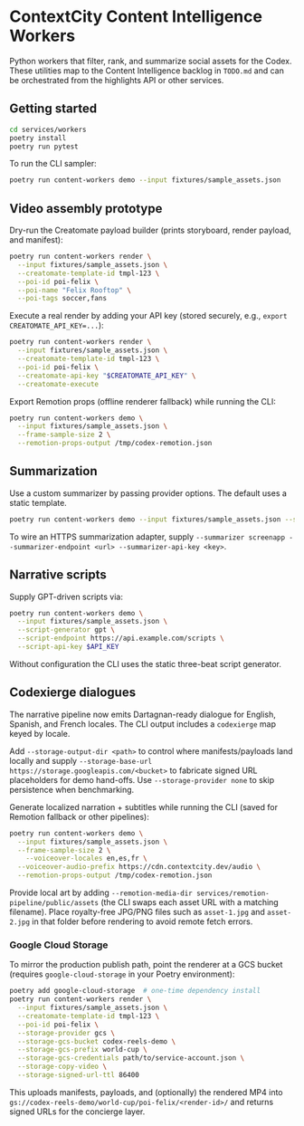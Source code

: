 # ContextCity Content Intelligence Workers

Python workers that filter, rank, and summarize social assets for the Codex. These utilities map to the Content Intelligence backlog in `TODO.md` and can be orchestrated from the highlights API or other services.

## Getting started

```bash
cd services/workers
poetry install
poetry run pytest
```

To run the CLI sampler:

```bash
poetry run content-workers demo --input fixtures/sample_assets.json
```

## Video assembly prototype

Dry-run the Creatomate payload builder (prints storyboard, render payload, and manifest):

```bash
poetry run content-workers render \
  --input fixtures/sample_assets.json \
  --creatomate-template-id tmpl-123 \
  --poi-id poi-felix \
  --poi-name "Felix Rooftop" \
  --poi-tags soccer,fans
```

Execute a real render by adding your API key (stored securely, e.g., `export CREATOMATE_API_KEY=...`):

```bash
poetry run content-workers render \
  --input fixtures/sample_assets.json \
  --creatomate-template-id tmpl-123 \
  --poi-id poi-felix \
  --creatomate-api-key "$CREATOMATE_API_KEY" \
  --creatomate-execute
```

Export Remotion props (offline renderer fallback) while running the CLI:

```bash
poetry run content-workers demo \
  --input fixtures/sample_assets.json \
  --frame-sample-size 2 \
  --remotion-props-output /tmp/codex-remotion.json
```

## Summarization

Use a custom summarizer by passing provider options. The default uses a static template.

```bash
poetry run content-workers demo --input fixtures/sample_assets.json --summarizer static
```

To wire an HTTPS summarization adapter, supply `--summarizer screenapp --summarizer-endpoint <url> --summarizer-api-key <key>`.

## Narrative scripts

Supply GPT-driven scripts via:

```bash
poetry run content-workers demo \
  --input fixtures/sample_assets.json \
  --script-generator gpt \
  --script-endpoint https://api.example.com/scripts \
  --script-api-key $API_KEY
```

Without configuration the CLI uses the static three-beat script generator.

## Codexierge dialogues

The narrative pipeline now emits Dartagnan-ready dialogue for English, Spanish, and French locales. The CLI output includes a `codexierge` map keyed by locale.

Add `--storage-output-dir <path>` to control where manifests/payloads land locally and supply `--storage-base-url https://storage.googleapis.com/<bucket>` to fabricate signed URL placeholders for demo hand-offs. Use `--storage-provider none` to skip persistence when benchmarking.

Generate localized narration + subtitles while running the CLI (saved for Remotion fallback or other pipelines):

```bash
poetry run content-workers demo \
  --input fixtures/sample_assets.json \
  --frame-sample-size 2 \
    --voiceover-locales en,es,fr \
  --voiceover-audio-prefix https://cdn.contextcity.dev/audio \
  --remotion-props-output /tmp/codex-remotion.json
```

Provide local art by adding `--remotion-media-dir services/remotion-pipeline/public/assets` (the CLI swaps each asset URL with a matching filename). Place royalty-free JPG/PNG files such as `asset-1.jpg` and `asset-2.jpg` in that folder before rendering to avoid remote fetch errors.


### Google Cloud Storage

To mirror the production publish path, point the renderer at a GCS bucket (requires `google-cloud-storage` in your Poetry environment):

```bash
poetry add google-cloud-storage  # one-time dependency install
poetry run content-workers render \
  --input fixtures/sample_assets.json \
  --creatomate-template-id tmpl-123 \
  --poi-id poi-felix \
  --storage-provider gcs \
  --storage-gcs-bucket codex-reels-demo \
  --storage-gcs-prefix world-cup \
  --storage-gcs-credentials path/to/service-account.json \
  --storage-copy-video \
  --storage-signed-url-ttl 86400
```

This uploads manifests, payloads, and (optionally) the rendered MP4 into `gs://codex-reels-demo/world-cup/poi-felix/<render-id>/` and returns signed URLs for the concierge layer.

